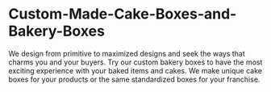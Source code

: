 # Custom-Made-Cake-Boxes-and-Bakery-Boxes
We design from primitive to maximized designs and seek the ways that charms you and your buyers. Try our custom bakery boxes to have the most exciting experience with your baked items and cakes. We make unique cake boxes for your products or the same standardized boxes for your franchise.
